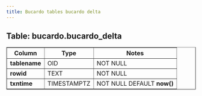 ```yaml
---
title: Bucardo tables bucardo delta
---
```



<h2>
Table: bucardo.bucardo_delta

</h2>
<table border="1" cellpadding="3">
<tr>
<th>
Column

</th>
<th>
Type

</th>
<th>
Notes

</th>
</tr>
<tr>
<td>
<b>tablename</b>

</td>
<td>
OID

</td>
<td>
NOT NULL

</td>
</tr>
<tr>
<td>
<b>rowid</b>

</td>
<td>
TEXT

</td>
<td>
NOT NULL

</td>
</tr>
<tr>
<td>
<b>txntime</b>

</td>
<td>
TIMESTAMPTZ

</td>
<td>
NOT NULL DEFAULT <b>now()</b>

</td>
</tr>
</table>
